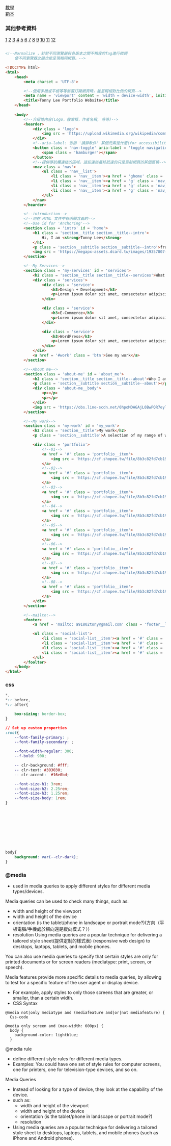 [教學](https://www.youtube.com/watch?v=_xkSvufmjEs)  
[範本](https://xd.adobe.com/spec/6ebfeb86-6eeb-4b69-77dc-ecf4c4506bcc-188e/screen/530dc661-57b9-43cc-a9c6-e3113aaaec9e/specs/)
### 其他參考資料
[1](https://www.youtube.com/watch?v=K1HchLD6fHI)
[2](https://www.youtube.com/watch?v=tcskp-ncN0I)
[3](https://www.youtube.com/watch?v=r_hYR53r61M)
[4](https://www.youtube.com/watch?v=KgRENOnSCxE)
[5](https://www.youtube.com/watch?v=D-h8L5hgW-w)
[6](https://www.youtube.com/watch?v=1wfeqDyMUx4)
[7](https://www.youtube.com/watch?v=ZFQkb26UD1Y)
[8](https://www.youtube.com/channel/UCvoKIJfodk4IhNAAjrBfx-g)
[9](https://www.youtube.com/watch?v=ZFQkb26UD1Y)
[10](https://www.youtube.com/watch?v=hqYIe5Y76oY)
[11](https://tw.strikingly.com/?utm_source=google-sem&utm_medium=cpc&utm_campaign=v2-s-rest-computers-search-lo-website_category-zhtw&utm_content=v2a-s-rest-computers-search-lo-website_category-category_portfolio_website_v1-zhtw&utm_term=make%20a%20porfolio&gclid=EAIaIQobChMI-7L9-bXJ9AIVosBMAh3g1ArbEAAYASAAEgLKo_D_BwE)
[12](https://www.mockupworld.co/all-mockups/)
```html

<!--Normalize ，針對不同瀏覽器與各版本之間不相容的Tag進行微調
	使不同瀏覽器之間也能呈現相同網頁。-->

<!DOCTYPE html>
<html>
	<head>
		<meta charset = 'UTF-8'>

		<!--使用手機或平板等等裝置打開網頁時，能呈現相對比例的網頁-->
		<meta name = 'viewport' content = 'width = device-width', initial-scale = '1.0'>
		<title>Tonny Lee Portfolio Website</title>
	</head>
	
	<body>
		<!--介绍性内容(Logo，搜索框，作者名稱, 等等)-->
		<hearder>
			<div class = 'logo'>
				<img src = 'https://upload.wikimedia.org/wikipedia/commons/a/ab/Apple-logo.png'>
			</div>
			<!--aria-label: 告訴 '讀屏軟件' 某個元素是什麼(for accessibility)-->
			<button class = 'nav-toggle' aria-label = 'toggle navigation'>
				<span class = 'hamburger'></span>
			</button>			
			<!--提供導航欄連結的區域，這些連結最終抵達的只是當前網頁的某個區塊-->
			<nav class = 'nav'>
				<ul class = 'nav__list'>
					<li class = 'nav__item'><a href = 'ghome' class = 'nav__link'>None</a></li>
					<li class = 'nav__item'><a href = 'g' class = 'nav__link'>My Services</a></li>
					<li class = 'nav__item'><a href = 'g' class = 'nav__link'>About me</a></li>
					<li class = 'nav__item'><a href = 'g' class = 'nav__link'>My Work</a></li>
				</ul>		
			</nav>	
		</hearder>

		<!--introduction-->
		<!--用在 HTML 文件中有明顯含義的-->
		<!--Use id for 'Anchoring'-->
		<section class = 'intro' id = 'home'>
			<h1 class = 'section__title section__title--intro'>
				Hi, I am <strong>Tonny Lee</strong>
			</h1>
			<p class = 'section__subtitle section__subtitle--intro'>front-end dev</p>
			<img src = 'https://megapx-assets.dcard.tw/images/19357807-6860-42a3-b1ec-25384ab32efe/640.jpeg'>
		</section>

		<!--My Services-->
		<section class = 'my-services' id = 'services'>
			<h2 class = 'section__title section__title--services'>What I do</h2>
			<div class = 'services'>
				<div class = 'service'>
					<h3>Design + Development</h3>
					<p>Lorem ipsum dolor sit amet, consectetur adipiscing elit, sed do eiusmod tempor incididunt ut labore et dolore magna aliqua. Ut enim ad minim veniam, quis nostrud exercitation ullamco laboris nisi ut aliquip ex ea commodo consequat.</p>
				</div>

				<div class = 'service'>
					<h3>E-Commerce</h3>
					<p>Lorem ipsum dolor sit amet, consectetur adipiscing elit, sed do eiusmod tempor incididunt ut labore et dolore magna aliqua. Ut enim ad minim veniam, quis nostrud exercitation ullamco laboris nisi ut aliquip ex ea commodo consequat.</p>
				</div>

				<div class = 'service'>
					<h3>WordPress</h3>
					<p>Lorem ipsum dolor sit amet, consectetur adipiscing elit, sed do eiusmod tempor incididunt ut labore et dolore magna aliqua. Ut enim ad minim veniam, quis nostrud exercitation ullamco laboris nisi ut aliquip ex ea commodo consequat.</p>
				</div>
			</div>
			<a href = '#work' class = 'btn'>See my work</a>
		</section>

		<!--About me-->
		<section class = 'about-me' id = 'about_me'>
			<h2 class = 'section__title section__title--about'>Who I am</h2>
			<p class = 'section__subtitle section__subtitle--about'></p>
			<div class = 'about-me__body'>
				<p></p>
				<p></p>
			</div>
			<img src = 'https://obs.line-scdn.net/0hpoMDAGAjL0BwPQR7eylQF0prLC9DUTxDFAt-QzNTcXQICToXS15iLlM0JXENDWgeGVhgIVM1NHENBWEVGVli/w644'>
		</section>

		<!--My work-->
		<section class = 'my-work' id = 'my_work'>
			<h2 class = 'section__title'>My work</h2>
			<p class = 'section__subtitle'>A selection of my range of work</p>

			<div class = 'portfolio'>
				<!--01-->
				<a href = '#' class = 'portfolio__item'>
					<img src = 'https://cf.shopee.tw/file/8b3c82fd7cb19c6f38fe6e9c852ffc5d' class = 'portfolio__img'>
				</a>
				<!--02-->
				<a href = '#' class = 'portfolio__item'>
					<img src = 'https://cf.shopee.tw/file/8b3c82fd7cb19c6f38fe6e9c852ffc5d' class = 'portfolio__img'>
				</a>
				<!--03-->
				<a href = '#' class = 'portfolio__item'>
					<img src = 'https://cf.shopee.tw/file/8b3c82fd7cb19c6f38fe6e9c852ffc5d' class = 'portfolio__img'>
				</a>
				<!--04-->
				<a href = '#' class = 'portfolio__item'>
					<img src = 'https://cf.shopee.tw/file/8b3c82fd7cb19c6f38fe6e9c852ffc5d' class = 'portfolio__img'>
				</a>
				<!--05-->
				<a href = '#' class = 'portfolio__item'>
					<img src = 'https://cf.shopee.tw/file/8b3c82fd7cb19c6f38fe6e9c852ffc5d' class = 'portfolio__img'>
				</a>
				<!--06-->
				<a href = '#' class = 'portfolio__item'>
					<img src = 'https://cf.shopee.tw/file/8b3c82fd7cb19c6f38fe6e9c852ffc5d' class = 'portfolio__img'>
				</a>
				<!--07-->
				<a href = '#' class = 'portfolio__item'>
					<img src = 'https://cf.shopee.tw/file/8b3c82fd7cb19c6f38fe6e9c852ffc5d' class = 'portfolio__img'>
				</a>
				<!--08-->
				<a href = '#' class = 'portfolio__item'>
					<img src = 'https://cf.shopee.tw/file/8b3c82fd7cb19c6f38fe6e9c852ffc5d' class = 'portfolio__img'>
				</a>
			</div>
		</section>

		<!--mailto:-->
		<footer>
			<a href = 'mailto: a91802tony@gmail.com' class = 'footer__link'>a91802tony@gmail.com</a>

			<ul class = 'social-list'>
				<li class = 'social-list__item'><a href = '#' class = 'social-list__link'>a</a></li>
				<li class = 'social-list__item'><a href = '#' class = 'social-list__link'>b</a></li>
				<li class = 'social-list__item'><a href = '#' class = 'social-list__link'>c</a></li>
				<li class = 'social-list__item'><a href = '#' class = 'social-list__link'>d</a></li>
			</ul>
		</foolter>
	</body>
</html>
```
### css
```css
*,
*:: before,
*:: after{

	box-sizing: border-box;
}

// Set up custom properties
:root{
	--font-family-primary: ;
	--font-family-secondary: ;

	--font-width-regular: 300;
	--f-bold: 900;

	-- clr-background: #fff;
	-- clr-text: #303030;
	-- clr-accent:  #16e0bd;

	--font-size-h1: 3rem;
	--font-size-h2: 2.25rem;
	--font-size-h3: 1.25rem;
	--font-size-body: 1rem;
}










body{
	background: var(--clr-dark); 
}
```

### @media
- used in media queries to apply different styles for different media types/devices.

Media queries can be used to check many things, such as:

- width and height of the viewport
- width and height of the device
- orientation (is the tablet/phone in landscape or portrait mode?)(方向（平板電腦/手機處於橫向還是縱向模式？）)
- resolution
Using media queries are a popular technique for delivering a tailored style sheet(提供定制的樣式表) (responsive web design) to desktops, laptops, tablets, and mobile phones.

You can also use media queries to specify that certain styles are only for printed documents or for screen readers (mediatype: print, screen, or speech).

Media features provide more specific details to media queries, by allowing to test for a specific feature of the user agent or display device. 
- For example, apply styles to only those screens that are greater, or smaller, than a certain width.
- CSS Syntax
```
@media not|only mediatype and (mediafeature and|or|not mediafeature) {
  Css-code
  
@media only screen and (max-width: 600px) {
  body {
    background-color: lightblue;
  }
```


@media rule
- define different style rules for different media types.
- Examples: You could have one set of style rules for computer screens, one for printers, one for television-type devices, and so on.

Media Queries
- Instead of looking for a type of device, they look at the capability of the device.
- such as:
    - width and height of the viewport
    - width and height of the device
    - orientation (is the tablet/phone in landscape or portrait mode?)
    - resolution
- Using media queries are a popular technique for delivering a tailored style sheet to desktops, laptops, tablets, and mobile phones (such as iPhone and Android phones).

